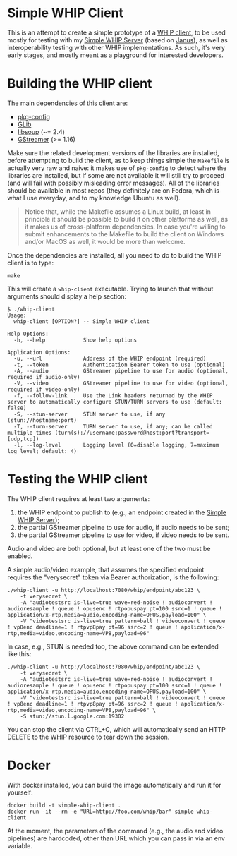 Simple WHIP Client
==================

This is an attempt to create a simple prototype of a [WHIP client](https://www.ietf.org/archive/id/draft-ietf-wish-whip-00.html), to be used mostly for testing with my [Simple WHIP Server](https://github.com/lminiero/simple-whip-server) (based on [Janus](https://github.com/meetecho/janus-gateway/)), as well as interoperability testing with other WHIP implementations. As such, it's very early stages, and mostly meant as a playground for interested developers.

# Building the WHIP client

The main dependencies of this client are:

* [pkg-config](http://www.freedesktop.org/wiki/Software/pkg-config/)
* [GLib](http://library.gnome.org/devel/glib/)
* [libsoup](https://wiki.gnome.org/Projects/libsoup) (~= 2.4)
* [GStreamer](https://gstreamer.freedesktop.org/) (>= 1.16)

Make sure the related development versions of the libraries are installed, before attempting to build the client, as to keep things simple the `Makefile` is actually very raw and naive: it makes use of `pkg-config` to detect where the libraries are installed, but if some are not available it will still try to proceed (and will fail with possibly misleading error messages). All of the libraries should be available in most repos (they definitely are on Fedora, which is what I use everyday, and to my knowledge Ubuntu as well).

> Notice that, while the Makefile assumes a Linux build, at least in principle it should be possible to build it on other platforms as well, as it makes us of cross-platform dependencies. In case you're willing to submit enhancements to the Makefile to build the client on Windows and/or MacOS as well, it would be more than welcome.

Once the dependencies are installed, all you need to do to build the WHIP client is to type:

	make

This will create a `whip-client` executable. Trying to launch that without arguments should display a help section:

```
$ ./whip-client
Usage:
  whip-client [OPTION?] -- Simple WHIP client

Help Options:
  -h, --help            Show help options

Application Options:
  -u, --url             Address of the WHIP endpoint (required)
  -t, --token           Authentication Bearer token to use (optional)
  -A, --audio           GStreamer pipeline to use for audio (optional, required if audio-only)
  -V, --video           GStreamer pipeline to use for video (optional, required if video-only)
  -f, --follow-link     Use the Link headers returned by the WHIP server to automatically configure STUN/TURN servers to use (default: false)
  -S, --stun-server     STUN server to use, if any (stun://hostname:port)
  -T, --turn-server     TURN server to use, if any; can be called multiple times (turn(s)://username:password@host:port?transport=[udp,tcp])
  -l, --log-level       Logging level (0=disable logging, 7=maximum log level; default: 4)
```

# Testing the WHIP client

The WHIP client requires at least two arguments:

1. the WHIP endpoint to publish to (e.g., an endpoint created in the [Simple WHIP Server](https://github.com/lminiero/simple-whip-server));
2. the partial GStreamer pipeline to use for audio, if audio needs to be sent;
3. the partial GStreamer pipeline to use for video, if video needs to be sent.

Audio and video are both optional, but at least one of the two must be enabled.

A simple audio/video example, that assumes the specified endpoint requires the "verysecret" token via Bearer authorization, is the following:

```
./whip-client -u http://localhost:7080/whip/endpoint/abc123 \
	-t verysecret \
	-A "audiotestsrc is-live=true wave=red-noise ! audioconvert ! audioresample ! queue ! opusenc ! rtpopuspay pt=100 ssrc=1 ! queue ! application/x-rtp,media=audio,encoding-name=OPUS,payload=100" \
	-V "videotestsrc is-live=true pattern=ball ! videoconvert ! queue ! vp8enc deadline=1 ! rtpvp8pay pt=96 ssrc=2 ! queue ! application/x-rtp,media=video,encoding-name=VP8,payload=96"
```

In case, e.g., STUN is needed too, the above command can be extended like this:

```
./whip-client -u http://localhost:7080/whip/endpoint/abc123 \
	-t verysecret \
	-A "audiotestsrc is-live=true wave=red-noise ! audioconvert ! audioresample ! queue ! opusenc ! rtpopuspay pt=100 ssrc=1 ! queue ! application/x-rtp,media=audio,encoding-name=OPUS,payload=100" \
	-V "videotestsrc is-live=true pattern=ball ! videoconvert ! queue ! vp8enc deadline=1 ! rtpvp8pay pt=96 ssrc=2 ! queue ! application/x-rtp,media=video,encoding-name=VP8,payload=96" \
	-S stun://stun.l.google.com:19302
```

You can stop the client via CTRL+C, which will automatically send an HTTP DELETE to the WHIP resource to tear down the session.

# Docker

With docker installed, you can build the image automatically and run it for yourself:

```
docker build -t simple-whip-client .
docker run -it --rm -e "URL=http://foo.com/whip/bar" simple-whip-client
```

At the moment, the parameters of the command (e.g., the audio and video pipelines) are hardcoded, other than URL which you can pass in via an env variable.
